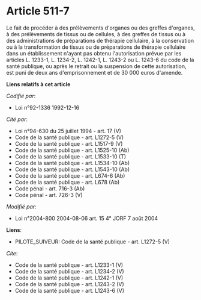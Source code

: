# Article 511-7

Le fait de procéder à des prélèvements d'organes ou des greffes d'organes, à des prélèvements de tissus ou de cellules, à des
greffes de tissus ou à des administrations de préparations de thérapie cellulaire, à la conservation ou à la transformation
de tissus ou de préparations de thérapie cellulaire dans un établissement n'ayant pas obtenu l'autorisation prévue par les
articles L. 1233-1, L. 1234-2, L. 1242-1, L. 1243-2 ou L. 1243-6 du code de la santé publique, ou après le retrait ou la
suspension de cette autorisation, est puni de deux ans d'emprisonnement et de 30 000 euros d'amende.

**Liens relatifs à cet article**

_Codifié par_:

  - Loi n°92-1336 1992-12-16

_Cité par_:

  - Loi n°94-630 du 25 juillet 1994 - art. 17 (V)
  - Code de la santé publique - art. L1272-5 (V)
  - Code de la santé publique - art. L1517-9 (V)
  - Code de la santé publique - art. L1525-10 (Ab)
  - Code de la santé publique - art. L1533-10 (T)
  - Code de la santé publique - art. L1534-10 (Ab)
  - Code de la santé publique - art. L1543-10 (Ab)
  - Code de la santé publique - art. L674-6 (Ab)
  - Code de la santé publique - art. L678 (Ab)
  - Code pénal - art. 716-3 (Ab)
  - Code pénal - art. 726-3 (V)

_Modifié par_:

  - Loi n°2004-800 2004-08-06 art. 15 4° JORF 7 août 2004

**Liens**:

  - PILOTE_SUIVEUR: Code de la santé publique - art. L1272-5 (V)

_Cite_:

  - Code de la santé publique - art. L1233-1 (V)
  - Code de la santé publique - art. L1234-2 (V)
  - Code de la santé publique - art. L1242-1 (V)
  - Code de la santé publique - art. L1243-2 (V)
  - Code de la santé publique - art. L1243-6 (V)
